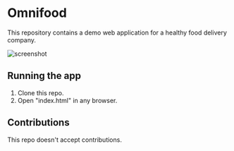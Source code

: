 # Omnifood
This repository contains a demo web application for a healthy food delivery company.

![screenshot](https://user-images.githubusercontent.com/83066973/147880920-c4b474e4-5bf9-43fb-91ec-67d2b959409a.PNG)


## Running the app
1. Clone this repo.
2. Open "index.html" in any browser.

## Contributions
This repo doesn't accept contributions.
